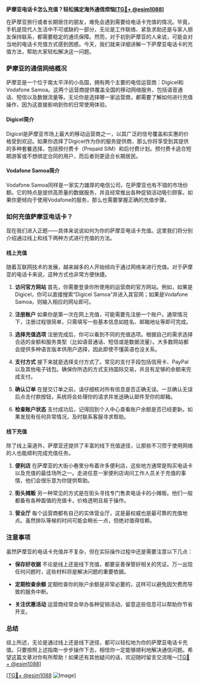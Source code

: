 **萨摩亚电话卡怎么充值？轻松搞定海外通信烦恼[[TG💪+ @esim1088](https://t.me/s/esim1088)]**

在萨摩亚旅行或者长期居住的朋友，难免会遇到需要给电话卡充值的情况。毕竟，手机是现代人生活中不可或缺的一部分，无论是工作联络、紧急求助还是与家人朋友保持联系，都需要稳定的通讯保障。然而，对于初到萨摩亚的人来说，可能会对当地的电话卡充值方式感到困惑。今天，我们就来详细讲解一下萨摩亚电话卡的充值方法，帮助大家轻松解决这一问题。

### 萨摩亚的通信网络概况

萨摩亚是一个位于南太平洋的小岛国，拥有两个主要的电信运营商：Digicel和Vodafone Samoa。这两个运营商提供覆盖全国的移动网络服务，包括语音通话、短信以及数据流量等。无论你是选择哪一家运营商，都需要了解如何进行充值操作，因为这直接影响到你的日常使用体验。

#### Digicel简介

Digicel是萨摩亚市场上最大的移动运营商之一，以其广泛的信号覆盖和实惠的价格受到欢迎。如果你选择了Digicel作为你的服务提供商，那么你将享受到其提供的多种套餐选择，包括预付费卡（Prepaid SIM）和后付费计划。预付费卡适合短期游客或不想绑定合同的用户，而后者则更适合长期居民。

#### Vodafone Samoa简介

Vodafone Samoa同样是一家实力雄厚的电信公司，在萨摩亚也有不错的市场份额。它的特点是提供高质量的数据服务，并且经常推出各种促销活动吸引顾客。如果你更倾向于使用Vodafone的服务，那么也需要掌握正确的充值步骤。

### 如何充值萨摩亚电话卡？

现在我们进入正题——具体来说说如何为你的萨摩亚电话卡充值。这里我们将分别介绍通过线上和线下两种方式进行充值的方法。

#### 线上充值

随着互联网技术的发展，越来越多的人开始倾向于通过网络来进行充值。对于萨摩亚的电话卡来说，这种方式也非常方便快捷。

1. **访问官方网站**
   首先，你需要登录你所使用的运营商的官方网站。例如，如果是Digicel，你可以直接搜索“Digicel Samoa”并进入其官网；如果是Vodafone Samoa，则输入相应的网址即可。
   
2. **注册账户**
   如果你是第一次在网上充值，可能需要先注册一个账户。通常情况下，注册过程很简单，只需填写一些基本信息如姓名、邮箱地址等即可完成。

3. **选择充值选项**
   注册完成后，你可以看到不同的充值选项。根据自己的需求选择合适的金额和服务类型（比如语音通话、短信或是数据流量）。大多数网站都会提供多种语言版本供用户选择，因此即使不懂英语也没关系。

4. **支付方式**
   接下来就是选择支付方式了。常见的支付手段包括信用卡、PayPal以及其他电子钱包。确保你所选的方式支持国际交易，并且有足够的余额来完成支付。

5. **确认订单**
   在提交订单之前，请仔细核对所有信息是否正确无误。一旦确认无误后点击付款按钮，系统将会处理你的请求并发送确认邮件至你的邮箱。

6. **检查账户状态**
   支付成功后，记得回到个人中心查看账户余额是否已经更新。如果发现有任何异常情况，及时联系客服寻求帮助。

#### 线下充值

除了线上渠道外，萨摩亚还提供了丰富的线下充值途径，让那些不习惯于使用网络的人也能顺利完成充值任务。

1. **便利店**
   在萨摩亚的大街小巷里分布着许多便利店，这些地方通常是购买电话卡以及充值的最佳场所之一。走进任意一家便利店询问工作人员关于充值的事情，他们会很乐意为你提供帮助。

2. **街头摊贩**
   另一种常见的方式是在街头寻找专门售卖电话卡的小摊贩。他们一般都备有各种面值的充值卡，价格透明且易于操作。

3. **营业厅**
   每个运营商都有自己的实体营业厅，这是最权威也是最可靠的充值地点。虽然排队等候的时间可能会稍长一点，但绝对值得信赖。

### 注意事项

虽然萨摩亚的电话卡充值并不复杂，但在实际操作过程中还是需要注意以下几点：

- **保存好收据**
  不论是线上还是线下充值，都要妥善保管好相关的凭证。万一出现任何问题时，这些材料将是解决问题的重要依据。

- **定期检查余额**
  定期检查你的账户余额是非常必要的，这样可以避免因欠费而导致的服务中断。

- **关注优惠活动**
  运营商经常会举办各种促销活动，留意这些信息可以帮助你节省开支。

### 总结

综上所述，无论是通过线上还是线下途径，都可以轻松地为你的萨摩亚电话卡充值。只要按照上述指南一步步操作下去，相信你一定能够顺利地解决通信问题。希望这篇文章对你有所帮助！如果还有其他疑问的话，欢迎随时留言交流哦～[[TG💪+ @esim1088](https://t.me/s/esim1088)]

[[TG💪+ @esim1088](https://t.me/s/esim1088) ![Image](https://i.postimg.cc/4NQfJmqS/Snipaste-2025-05-13-00-14-12.png)]